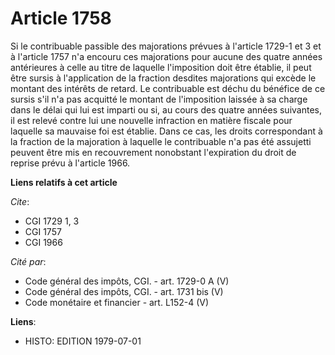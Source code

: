 # Article 1758

Si le contribuable passible des majorations prévues à l'article 1729-1 et 3 et à l'article 1757 n'a encouru ces majorations
pour aucune des quatre années antérieures à celle au titre de laquelle l'imposition doit être établie, il peut être sursis à
l'application de la fraction desdites majorations qui excède le montant des intérêts de retard. Le contribuable est déchu du
bénéfice de ce sursis s'il n'a pas acquitté le montant de l'imposition laissée à sa charge dans le délai qui lui est imparti
ou si, au cours des quatre années suivantes, il est relevé contre lui une nouvelle infraction en matière fiscale pour
laquelle sa mauvaise foi est établie. Dans ce cas, les droits correspondant à la fraction de la majoration à laquelle le
contribuable n'a pas été assujetti peuvent être mis en recouvrement nonobstant l'expiration du droit de reprise prévu à
l'article 1966.

**Liens relatifs à cet article**

_Cite_:

  - CGI 1729 1, 3
  - CGI 1757
  - CGI 1966

_Cité par_:

  - Code général des impôts, CGI. - art. 1729-0 A (V)
  - Code général des impôts, CGI. - art. 1731 bis (V)
  - Code monétaire et financier - art. L152-4 (V)

**Liens**:

  - HISTO: EDITION 1979-07-01
